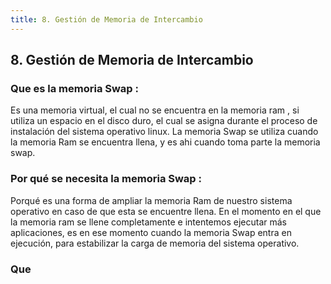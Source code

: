 ```yaml
---
title: 8. Gestión de Memoria de Intercambio
---
```

## 8. Gestión de Memoria de Intercambio

### Que es la memoria Swap :
Es una memoria virtual, el cual no se encuentra en la memoria ram , si utiliza un espacio en el disco duro, el cual se asigna durante el proceso de instalación del sistema operativo linux.
La memoria Swap se utiliza cuando la memoria Ram se encuentra llena, y es ahi cuando toma parte la memoria swap.

### Por qué se necesita la memoria Swap :
Porqué es una forma de ampliar la memoria Ram de nuestro sistema operativo en caso de que esta se encuentre llena.
En el momento en el que la memoria ram se llene completamente e intentemos ejecutar más aplicaciones, es en ese momento cuando la memoria Swap entra en ejecución, para estabilizar la carga de memoria del sistema operativo.


### Que 